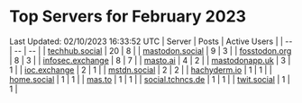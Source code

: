 # Top Servers for February 2023
Last Updated: 02/10/2023 16:33:52 UTC
| Server | Posts | Active Users |
| -- | -- | -- |
| [techhub.social](https://techhub.social/tags/PowerShell) | 20 | 8 |
| [mastodon.social](https://mastodon.social/tags/PowerShell) | 9 | 3 |
| [fosstodon.org](https://fosstodon.org/tags/PowerShell) | 8 | 3 |
| [infosec.exchange](https://infosec.exchange/tags/PowerShell) | 8 | 7 |
| [masto.ai](https://masto.ai/tags/PowerShell) | 4 | 2 |
| [mastodonapp.uk](https://mastodonapp.uk/tags/PowerShell) | 3 | 1 |
| [ioc.exchange](https://ioc.exchange/tags/PowerShell) | 2 | 1 |
| [mstdn.social](https://mstdn.social/tags/PowerShell) | 2 | 2 |
| [hachyderm.io](https://hachyderm.io/tags/PowerShell) | 1 | 1 |
| [home.social](https://home.social/tags/PowerShell) | 1 | 1 |
| [mas.to](https://mas.to/tags/PowerShell) | 1 | 1 |
| [social.tchncs.de](https://social.tchncs.de/tags/PowerShell) | 1 | 1 |
| [twit.social](https://twit.social/tags/PowerShell) | 1 | 1 |
